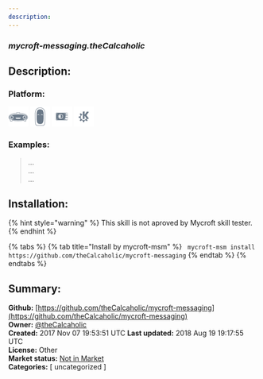 ```yaml
---
description: 
---
```


### _mycroft-messaging.theCalcaholic_  
## Description:  
  
  
### Platform:  
 ![Mark I](../.gitbook/assets/mark-1-icon.png)  ![Mark II](../.gitbook/assets/mark-2-icon.png)  ![Picroft](../.gitbook/assets/picroft-icon.png)  ![plasmoid](../.gitbook/assets/kde.png)   
### Examples:  
> ...  
> ...  
> ...  
  
## Installation:  
{% hint style="warning" %}
This skill is not aproved by Mycroft skill tester.
{% endhint %}
    
{% tabs %}
{% tab title="Install by mycroft-msm" %}
``` mycroft-msm install https://github.com/theCalcaholic/mycroft-messaging```
{% endtab %}
  {% endtabs %}
    
## Summary:  
**Github:** [https://github.com/theCalcaholic/mycroft-messaging](https://github.com/theCalcaholic/mycroft-messaging)  
**Owner:** [@theCalcaholic](https://github.com/theCalcaholic)  
**Created:** 2017 Nov 07 19:53:51 UTC  **Last updated:** 2018 Aug 19 19:17:55 UTC  
**License:** Other  
**Market status:** [Not in Market](https://market.mycroft.ai/skill/)  
**Categories:** [ uncategorized ]   
